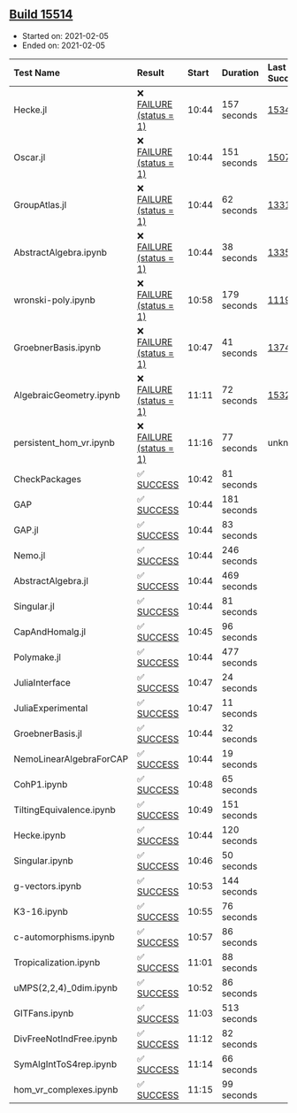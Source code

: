 ## [Build 15514](https://oscarci.mathematik.uni-kl.de/job/oscar/15514/)

* Started on: 2021-02-05
* Ended on: 2021-02-05

| Test Name    | Result | Start | Duration | Last Success | First Failure |
|:-------------|:-------|:------|:---------|:-------------|:--------------|
| Hecke.jl | ❌ [FAILURE (status = 1)](https://oscarci.mathematik.uni-kl.de/job/oscar/15514/artifact/logs/build-15514/Hecke.jl.log) | 10:44 | 157 seconds | [15344](https://oscarci.mathematik.uni-kl.de/job/oscar/15344/) | [15348](https://oscarci.mathematik.uni-kl.de/job/oscar/15348/) |
| Oscar.jl | ❌ [FAILURE (status = 1)](https://oscarci.mathematik.uni-kl.de/job/oscar/15514/artifact/logs/build-15514/Oscar.jl.log) | 10:44 | 151 seconds | [15079](https://oscarci.mathematik.uni-kl.de/job/oscar/15079/) | [15080](https://oscarci.mathematik.uni-kl.de/job/oscar/15080/) |
| GroupAtlas.jl | ❌ [FAILURE (status = 1)](https://oscarci.mathematik.uni-kl.de/job/oscar/15514/artifact/logs/build-15514/GroupAtlas.jl.log) | 10:44 | 62 seconds | [13311](https://oscarci.mathematik.uni-kl.de/job/oscar/13311/) | [13312](https://oscarci.mathematik.uni-kl.de/job/oscar/13312/) |
| AbstractAlgebra.ipynb | ❌ [FAILURE (status = 1)](https://oscarci.mathematik.uni-kl.de/job/oscar/15514/artifact/logs/build-15514/AbstractAlgebra.ipynb.log) | 10:44 | 38 seconds | [13355](https://oscarci.mathematik.uni-kl.de/job/oscar/13355/) | [13356](https://oscarci.mathematik.uni-kl.de/job/oscar/13356/) |
| wronski-poly.ipynb | ❌ [FAILURE (status = 1)](https://oscarci.mathematik.uni-kl.de/job/oscar/15514/artifact/logs/build-15514/wronski-poly.ipynb.log) | 10:58 | 179 seconds | [11192](https://oscarci.mathematik.uni-kl.de/job/oscar/11192/) | [11193](https://oscarci.mathematik.uni-kl.de/job/oscar/11193/) |
| GroebnerBasis.ipynb | ❌ [FAILURE (status = 1)](https://oscarci.mathematik.uni-kl.de/job/oscar/15514/artifact/logs/build-15514/GroebnerBasis.ipynb.log) | 10:47 | 41 seconds | [13748](https://oscarci.mathematik.uni-kl.de/job/oscar/13748/) | [13749](https://oscarci.mathematik.uni-kl.de/job/oscar/13749/) |
| AlgebraicGeometry.ipynb | ❌ [FAILURE (status = 1)](https://oscarci.mathematik.uni-kl.de/job/oscar/15514/artifact/logs/build-15514/AlgebraicGeometry.ipynb.log) | 11:11 | 72 seconds | [15322](https://oscarci.mathematik.uni-kl.de/job/oscar/15322/) | [15323](https://oscarci.mathematik.uni-kl.de/job/oscar/15323/) |
| persistent_hom_vr.ipynb | ❌ [FAILURE (status = 1)](https://oscarci.mathematik.uni-kl.de/job/oscar/15514/artifact/logs/build-15514/persistent_hom_vr.ipynb.log) | 11:16 | 77 seconds | unknown | unknown |
| CheckPackages | ✅ [SUCCESS](https://oscarci.mathematik.uni-kl.de/job/oscar/15514/artifact/logs/build-15514/CheckPackages.log) | 10:42 | 81 seconds |  |  |
| GAP | ✅ [SUCCESS](https://oscarci.mathematik.uni-kl.de/job/oscar/15514/artifact/logs/build-15514/GAP.log) | 10:44 | 181 seconds |  |  |
| GAP.jl | ✅ [SUCCESS](https://oscarci.mathematik.uni-kl.de/job/oscar/15514/artifact/logs/build-15514/GAP.jl.log) | 10:44 | 83 seconds |  |  |
| Nemo.jl | ✅ [SUCCESS](https://oscarci.mathematik.uni-kl.de/job/oscar/15514/artifact/logs/build-15514/Nemo.jl.log) | 10:44 | 246 seconds |  |  |
| AbstractAlgebra.jl | ✅ [SUCCESS](https://oscarci.mathematik.uni-kl.de/job/oscar/15514/artifact/logs/build-15514/AbstractAlgebra.jl.log) | 10:44 | 469 seconds |  |  |
| Singular.jl | ✅ [SUCCESS](https://oscarci.mathematik.uni-kl.de/job/oscar/15514/artifact/logs/build-15514/Singular.jl.log) | 10:44 | 81 seconds |  |  |
| CapAndHomalg.jl | ✅ [SUCCESS](https://oscarci.mathematik.uni-kl.de/job/oscar/15514/artifact/logs/build-15514/CapAndHomalg.jl.log) | 10:45 | 96 seconds |  |  |
| Polymake.jl | ✅ [SUCCESS](https://oscarci.mathematik.uni-kl.de/job/oscar/15514/artifact/logs/build-15514/Polymake.jl.log) | 10:44 | 477 seconds |  |  |
| JuliaInterface | ✅ [SUCCESS](https://oscarci.mathematik.uni-kl.de/job/oscar/15514/artifact/logs/build-15514/JuliaInterface.log) | 10:47 | 24 seconds |  |  |
| JuliaExperimental | ✅ [SUCCESS](https://oscarci.mathematik.uni-kl.de/job/oscar/15514/artifact/logs/build-15514/JuliaExperimental.log) | 10:47 | 11 seconds |  |  |
| GroebnerBasis.jl | ✅ [SUCCESS](https://oscarci.mathematik.uni-kl.de/job/oscar/15514/artifact/logs/build-15514/GroebnerBasis.jl.log) | 10:44 | 32 seconds |  |  |
| NemoLinearAlgebraForCAP | ✅ [SUCCESS](https://oscarci.mathematik.uni-kl.de/job/oscar/15514/artifact/logs/build-15514/NemoLinearAlgebraForCAP.log) | 10:44 | 19 seconds |  |  |
| CohP1.ipynb | ✅ [SUCCESS](https://oscarci.mathematik.uni-kl.de/job/oscar/15514/artifact/logs/build-15514/CohP1.ipynb.log) | 10:48 | 65 seconds |  |  |
| TiltingEquivalence.ipynb | ✅ [SUCCESS](https://oscarci.mathematik.uni-kl.de/job/oscar/15514/artifact/logs/build-15514/TiltingEquivalence.ipynb.log) | 10:49 | 151 seconds |  |  |
| Hecke.ipynb | ✅ [SUCCESS](https://oscarci.mathematik.uni-kl.de/job/oscar/15514/artifact/logs/build-15514/Hecke.ipynb.log) | 10:44 | 120 seconds |  |  |
| Singular.ipynb | ✅ [SUCCESS](https://oscarci.mathematik.uni-kl.de/job/oscar/15514/artifact/logs/build-15514/Singular.ipynb.log) | 10:46 | 50 seconds |  |  |
| g-vectors.ipynb | ✅ [SUCCESS](https://oscarci.mathematik.uni-kl.de/job/oscar/15514/artifact/logs/build-15514/g-vectors.ipynb.log) | 10:53 | 144 seconds |  |  |
| K3-16.ipynb | ✅ [SUCCESS](https://oscarci.mathematik.uni-kl.de/job/oscar/15514/artifact/logs/build-15514/K3-16.ipynb.log) | 10:55 | 76 seconds |  |  |
| c-automorphisms.ipynb | ✅ [SUCCESS](https://oscarci.mathematik.uni-kl.de/job/oscar/15514/artifact/logs/build-15514/c-automorphisms.ipynb.log) | 10:57 | 86 seconds |  |  |
| Tropicalization.ipynb | ✅ [SUCCESS](https://oscarci.mathematik.uni-kl.de/job/oscar/15514/artifact/logs/build-15514/Tropicalization.ipynb.log) | 11:01 | 88 seconds |  |  |
| uMPS(2,2,4)_0dim.ipynb | ✅ [SUCCESS](https://oscarci.mathematik.uni-kl.de/job/oscar/15514/artifact/logs/build-15514/uMPS-2-2-4-_0dim.ipynb.log) | 10:52 | 86 seconds |  |  |
| GITFans.ipynb | ✅ [SUCCESS](https://oscarci.mathematik.uni-kl.de/job/oscar/15514/artifact/logs/build-15514/GITFans.ipynb.log) | 11:03 | 513 seconds |  |  |
| DivFreeNotIndFree.ipynb | ✅ [SUCCESS](https://oscarci.mathematik.uni-kl.de/job/oscar/15514/artifact/logs/build-15514/DivFreeNotIndFree.ipynb.log) | 11:12 | 82 seconds |  |  |
| SymAlgIntToS4rep.ipynb | ✅ [SUCCESS](https://oscarci.mathematik.uni-kl.de/job/oscar/15514/artifact/logs/build-15514/SymAlgIntToS4rep.ipynb.log) | 11:14 | 66 seconds |  |  |
| hom_vr_complexes.ipynb | ✅ [SUCCESS](https://oscarci.mathematik.uni-kl.de/job/oscar/15514/artifact/logs/build-15514/hom_vr_complexes.ipynb.log) | 11:15 | 99 seconds |  |  |
